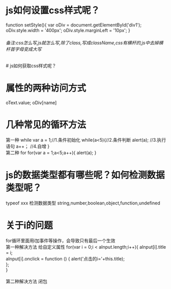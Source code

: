 # js如何设置css样式呢？
function setStyle(){
		var oDiv = document.getElementById('div1'); 
		oDiv.style.width = '400px';
		oDiv.style.marginLeft = '10px'; 
	}  
<h6>备注:css怎么写,js就怎么写,除了class,写成className,css有横杆的,js中去掉横杆首字母变成大写</h6>
# js如何获取css样式呢？
  
# 属性的两种访问方式
  oText.value;
  oDiv[name]
# 几种常见的循环方法
  第一种 while
  var a = 1;//1.条件初始化
  while(a<5){//2.条件判断
    alert(a); //3.执行语句
    a++；     //4.自增
  }<br/>
  第二种 for
  for(var a = 1;a<5;a++){
    alert(a);
  }
# js的数据类型都有哪些呢？如何检测数据类型呢？
  typeof xxx 检测数据类型
  string,number,boolean,object,function,undefined
# 关于i的问题
   for循环里面用i加事件等操作，会导致只有最后一个生效	
   第一种解决方法 给自定义属性
   	for(var i = 0;i < aInput.length;i++){ 
	    aInput[i].title = i;              
	    aInput[i].onclick = function () { 
	        alert('点击的i='+this.title);    
	    };                                
	}<br/>                                     
  第二种解决方法 闭包
  
  	

